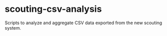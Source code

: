 # scouting-csv-analysis
Scripts to analyze and aggregate CSV data exported from the new scouting system.
